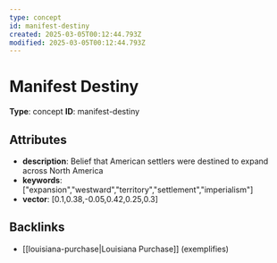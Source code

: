 ```yaml
---
type: concept
id: manifest-destiny
created: 2025-03-05T00:12:44.793Z
modified: 2025-03-05T00:12:44.793Z
---
```


# Manifest Destiny

**Type**: concept
**ID**: manifest-destiny

## Attributes

- **description**: Belief that American settlers were destined to expand across North America
- **keywords**: ["expansion","westward","territory","settlement","imperialism"]
- **vector**: [0.1,0.38,-0.05,0.42,0.25,0.3]

## Backlinks

- [[louisiana-purchase|Louisiana Purchase]] (exemplifies)

